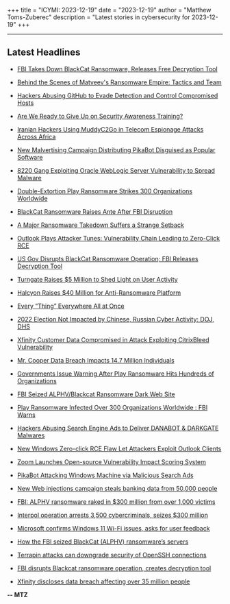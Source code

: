 +++
title = "ICYMI: 2023-12-19"
date = "2023-12-19"
author = "Matthew Toms-Zuberec"
description = "Latest stories in cybersecurity for 2023-12-19"
+++

---------------------------------------------------------------------------
## Latest Headlines
- [FBI Takes Down BlackCat Ransomware, Releases Free Decryption Tool](https://thehackernews.com/2023/12/fbi-takes-down-blackcat-ransomware.html)

- [Behind the Scenes of Matveev's Ransomware Empire: Tactics and Team](https://thehackernews.com/2023/12/behind-scenes-of-matveevs-ransomware.html)

- [Hackers Abusing GitHub to Evade Detection and Control Compromised Hosts](https://thehackernews.com/2023/12/hackers-abusing-github-to-evade.html)

- [Are We Ready to Give Up on Security Awareness Training?](https://thehackernews.com/2023/12/are-we-ready-to-give-up-on-security.html)

- [Iranian Hackers Using MuddyC2Go in Telecom Espionage Attacks Across Africa](https://thehackernews.com/2023/12/iranian-hackers-using-muddyc2go-in-new.html)

- [New Malvertising Campaign Distributing PikaBot Disguised as Popular Software](https://thehackernews.com/2023/12/new-malvertising-campaign-distributing.html)

- [8220 Gang Exploiting Oracle WebLogic Server Vulnerability to Spread Malware](https://thehackernews.com/2023/12/8220-gang-exploiting-oracle-weblogic.html)

- [Double-Extortion Play Ransomware Strikes 300 Organizations Worldwide](https://thehackernews.com/2023/12/double-extortion-play-ransomware.html)

- [BlackCat Ransomware Raises Ante After FBI Disruption](https://krebsonsecurity.com/2023/12/blackcat-ransomware-raises-ante-after-fbi-disruption/)

- [A Major Ransomware Takedown Suffers a Strange Setback](https://www.wired.com/story/alphv-blackcat-ransomware-doj-takedown/)

- [Outlook Plays Attacker Tunes: Vulnerability Chain Leading to Zero-Click RCE](https://www.securityweek.com/outlook-plays-attacker-tunes-vulnerability-chain-leading-to-zero-click-rce/)

- [US Gov Disrupts BlackCat Ransomware Operation; FBI Releases Decryption Tool](https://www.securityweek.com/us-gov-disrupts-blackcat-ransomware-operation-fbi-releases-decryption-tool/)

- [Turngate Raises $5 Million to Shed Light on User Activity](https://www.securityweek.com/turngate-raises-5-million-to-shed-light-on-user-activity/)

- [Halcyon Raises $40 Million for Anti-Ransomware Platform](https://www.securityweek.com/halcyon-raises-40-million-for-anti-ransomware-platform/)

- [Every “Thing” Everywhere All at Once](https://www.securityweek.com/every-thing-everywhere-all-at-once/)

- [2022 Election Not Impacted by Chinese, Russian Cyber Activity: DOJ, DHS](https://www.securityweek.com/2022-election-not-impacted-by-chinese-russian-cyber-activity-doj-dhs/)

- [Xfinity Customer Data Compromised in Attack Exploiting CitrixBleed Vulnerability](https://www.securityweek.com/xfinity-customer-data-compromised-in-attack-exploiting-citrixbleed-vulnerability/)

- [Mr. Cooper Data Breach Impacts 14.7 Million Individuals](https://www.securityweek.com/mr-cooper-data-breach-impacts-14-7-million-individuals/)

- [Governments Issue Warning After Play Ransomware Hits Hundreds of Organizations](https://www.securityweek.com/governments-issue-warning-after-play-ransomware-hits-hundreds-of-organizations/)

- [FBI Seized ALPHV/Blackcat Ransomware Dark Web Site](https://cybersecuritynews.com/fbi-seized-alphv-blackcat-ransomware/)

- [Play Ransomware Infected Over 300 Organizations Worldwide : FBI Warns](https://cybersecuritynews.com/play-ransomware-infected-300-organizations/)

- [Hackers Abusing Search Engine Ads to Deliver DANABOT & DARKGATE Malwares](https://cybersecuritynews.com/search-engine-ads-deliver-malware/)

- [New Windows Zero-click RCE Flaw Let Attackers Exploit Outlook Clients](https://cybersecuritynews.com/new-windows-zero-click-rce-flaw/)

- [Zoom Launches Open-source Vulnerability Impact Scoring System](https://cybersecuritynews.com/zoom-launches-open-source-vulnerability/)

- [PikaBot Attacking Windows Machine via Malicious Search Ads](https://cybersecuritynews.com/pikabot-attacking-windows-machine/)

- [New Web injections campaign steals banking data from 50,000 people](https://www.bleepingcomputer.com/news/security/new-web-injections-campaign-steals-banking-data-from-50-000-people/)

- [FBI: ALPHV ransomware raked in $300 million from over 1,000 victims](https://www.bleepingcomputer.com/news/security/fbi-alphv-ransomware-raked-in-300-million-from-over-1-000-victims/)

- [Interpol operation arrests 3,500 cybercriminals, seizes $300 million](https://www.bleepingcomputer.com/news/security/interpol-operation-arrests-3-500-cybercriminals-seizes-300-million/)

- [Microsoft confirms Windows 11 Wi-Fi issues, asks for user feedback](https://www.bleepingcomputer.com/news/microsoft/microsoft-confirms-windows-11-wi-fi-issues-asks-for-user-feedback/)

- [How the FBI seized BlackCat (ALPHV) ransomware’s servers](https://www.bleepingcomputer.com/news/security/how-the-fbi-seized-blackcat-alphv-ransomwares-servers/)

- [Terrapin attacks can downgrade security of OpenSSH connections](https://www.bleepingcomputer.com/news/security/terrapin-attacks-can-downgrade-security-of-openssh-connections/)

- [FBI disrupts Blackcat ransomware operation, creates decryption tool](https://www.bleepingcomputer.com/news/security/fbi-disrupts-blackcat-ransomware-operation-creates-decryption-tool/)

- [Xfinity discloses data breach affecting over 35 million people](https://www.bleepingcomputer.com/news/security/xfinity-discloses-data-breach-affecting-over-35-million-people/)

**-- MTZ**